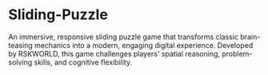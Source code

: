 # Sliding-Puzzle
An immersive, responsive sliding puzzle game that transforms classic brain-teasing mechanics into a modern, engaging digital experience. Developed by RSKWORLD, this game challenges players' spatial reasoning, problem-solving skills, and cognitive flexibility.
